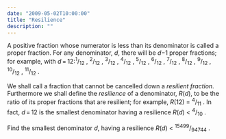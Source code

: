 ```yaml
---
date: "2009-05-02T10:00:00"
title: "Resilience"
description: ""
---
```


<p> </p>
<p>A positive fraction whose numerator is less than its denominator is called a proper fraction.
For any denominator, <var>d</var>, there will be <var>d</var>−1 proper fractions; for example, with <var>d</var> = 12:<sup>1</sup>/<sub>12</sub> , <sup>2</sup>/<sub>12</sub> , <sup>3</sup>/<sub>12</sub> , <sup>4</sup>/<sub>12</sub> , <sup>5</sup>/<sub>12</sub> , <sup>6</sup>/<sub>12</sub> , <sup>7</sup>/<sub>12</sub> , <sup>8</sup>/<sub>12</sub> , <sup>9</sup>/<sub>12</sub> , <sup>10</sup>/<sub>12</sub> , <sup>11</sup>/<sub>12</sub> .
</p>
<p>We shall call a fraction that cannot be cancelled down a <i>resilient fraction</i>.
Furthermore we shall define the <i>resilience</i> of a denominator, <var>R</var>(<var>d</var>), to be the ratio of its proper fractions that are resilient; for example, <var>R</var>(12) = <sup>4</sup>/<sub>11</sub> .
In fact, <var>d</var> = 12 is the smallest denominator having a resilience <var>R</var>(<var>d</var>) &lt; <sup>4</sup>/<sub>10</sub> .</p>
<p>Find the smallest denominator <var>d</var>, having a resilience <var>R</var>(<var>d</var>) &lt; <sup>15499</sup>/<sub>94744</sub> .</p>

